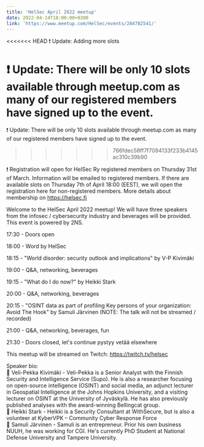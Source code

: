```yaml
---
title: 'HelSec April 2022 meetup'
date: 2022-04-14T18:00:00+0300
link: 'https://www.meetup.com/HelSec/events/284782541/'
---
```


<<<<<<< HEAD
❗️ Update: Adding more slots

 ❗ Update: There will be only 10 slots available through meetup.com as many of our registered members have signed up to the event.
=======
❗ Update: There will be only 10 slots available through meetup.com as many of our registered members have signed up to the event.
>>>>>>> 766fdec58ff7f7094133f233b4145ac310c39b90

 ❗ Registration will open for HelSec Ry registered members on Thursday 31st of March. Information will be emailed to registered members. If there are available slots on Thursday 7th of April 18:00 (EEST), we will open the registration here for non-registered members. More details about membership on <https://helsec.fi>

 Welcome to the HelSec April 2022 meetup! We will have three speakers from the infosec / cybersecurity industry and beverages will be provided. This event is powered by 2NS.

 17:30 - Doors open

 18:00 - Word by HelSec

 18:15 - "World disorder: security outlook and implications" by V-P Kivimäki

 19:00 - Q&A, networking, beverages

 19:15 - "What do I do now?" by Heikki Stark

 20:00 - Q&A, networking, beverages

 20:15 - "OSINT data as part of profiling Key persons of your organization:  
Avoid The Hook" by Samuli Järvinen (NOTE: The talk will not be streamed / recorded)

 21:00 - Q&A, networking, beverages, fun

 21:30 - Doors closed, let's continue pystyy vetää elsewhere

 This meetup will be streamed on Twitch: <https://twitch.tv/helsec>

 Speaker bio:  
🔷 Veli-Pekka Kivimäki - Veli-Pekka is a Senior Analyst with the Finnish Security and Intelligence Service (Supo). He is also a researcher focusing on open-source intelligence (OSINT) and social media, an adjunct lecturer in Geospatial Intelligence at the Johns Hopkins University, and a visiting lecturer on OSINT at the University of Jyväskylä. He has also previously published analyses with the award-winning Bellingcat group.  
🔷 Heikki Stark - Heikki is a Security Consultant at WithSecure, but is also a volunteer at KyberVPK – Community Cyber Response Force  
🔷 Samuli Järvinen - Samuli is an entrepreneur. Prior his own business NUUH, he was working for CGI. He's currently PhD Student at National Defense University and Tampere University.

 